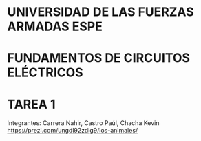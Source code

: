 # UNIVERSIDAD DE LAS FUERZAS ARMADAS ESPE
# FUNDAMENTOS DE CIRCUITOS ELÉCTRICOS
# TAREA 1
Integrantes: Carrera Nahir, Castro Paúl, Chacha Kevin
https://prezi.com/ungdl92zdlg9/los-animales/

